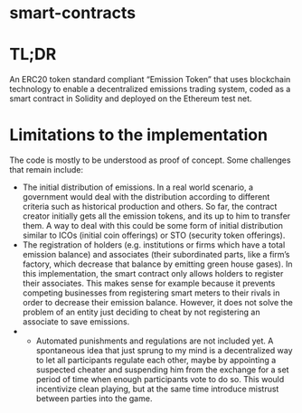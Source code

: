 # smart-contracts

# TL;DR
An ERC20 token standard compliant “Emission Token” that uses blockchain technology to enable a decentralized emissions trading system, coded as a smart contract in Solidity and deployed on the Ethereum test net.

# Limitations to the implementation
The code is mostly to be understood as proof of concept. Some challenges that remain include:
- The initial distribution of emissions. In a real world scenario, a government would deal with the distribution according to different criteria such as historical production and others. So far, the contract creator initially gets all the emission tokens, and its up to him to transfer them. A way to deal with this could be some form of initial distribution similar to ICOs (initial coin offerings) or STO (security token offerings).
- The registration of holders (e.g. institutions or firms which have a total emission balance) and associates (their subordinated parts, like a firm’s factory, which decrease that balance by emitting green house gases). In this implementation, the smart contract only allows holders to register their associates. This makes sense for example because it prevents competing businesses from registering smart meters to their rivals in order to decrease their emission balance. However, it does not solve the problem of an entity just deciding to cheat by not registering an associate to save emissions.
- - Automated punishments and regulations are not included yet. A spontaneous idea that just sprung to my mind is a decentralized way to let all participants regulate each other, maybe by appointing a suspected cheater and suspending him from the exchange for a set period of time when enough participants vote to do so. This would incentivize clean playing, but at the same time introduce mistrust between parties into the game.
